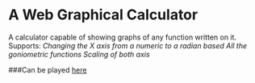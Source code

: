 # A Web Graphical Calculator
A calculator capable of showing graphs of any function written on it.
Supports:
  *Changing the X axis from a numeric to a radian based*
  *All the goniometric functions*
  *Scaling of both axis*

###Can be played [here](www.//todo//.com)
